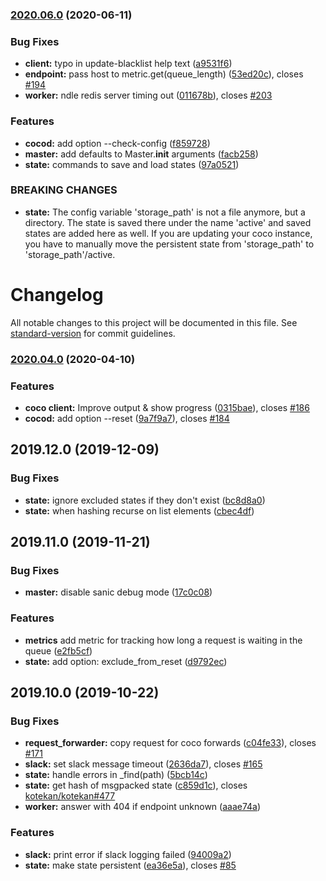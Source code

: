 ### [2020.06.0](https://github.com/chime-experiment/coco/compare/2020.04.0...2020.06.0) (2020-06-11)


### Bug Fixes

* **client:** typo in update-blacklist help text ([a9531f6](https://github.com/chime-experiment/coco/commit/a9531f6dfe7878554c34df45cbded65477b9244b))
* **endpoint:** pass host to metric.get(queue_length) ([53ed20c](https://github.com/chime-experiment/coco/commit/53ed20cb7d097712645905f67e596642ca9b6396)), closes [#194](https://github.com/chime-experiment/coco/issues/194)
* **worker:** ndle redis server timing out ([011678b](https://github.com/chime-experiment/coco/commit/011678be1d299047d16b2521fd3b122c7293f44d)), closes [#203](https://github.com/chime-experiment/coco/issues/203)


### Features

* **cocod:** add option --check-config ([f859728](https://github.com/chime-experiment/coco/commit/f859728e1ff155c62be5c10a40626a86023133bf))
* **master:** add defaults to Master.__init__ arguments ([facb258](https://github.com/chime-experiment/coco/commit/facb258e6dbf16852ab68cec55a593d86ddcdee1))
* **state:** commands to save and load states ([97a0521](https://github.com/chime-experiment/coco/commit/97a05218cefc83c59c256286537773dd1cbbd0eb))


### BREAKING CHANGES

* **state:** The config variable 'storage_path' is not a file anymore, but a
directory. The state is saved there under the name 'active' and saved
states are added here as well. If you are updating your coco instance,
you have to manually move the persistent state from 'storage_path' to
'storage_path'/active.



# Changelog

All notable changes to this project will be documented in this file. See [standard-version](https://github.com/conventional-changelog/standard-version) for commit guidelines.

### [2020.04.0](https://github.com/chime-experiment/coco/compare/2019.12.0...2020.04.0) (2020-04-10)


### Features

* **coco client:** Improve output & show progress ([0315bae](https://github.com/chime-experiment/coco/commit/0315bae)), closes [#186](https://github.com/chime-experiment/coco/issues/186)
* **cocod:** add option --reset ([9a7f9a7](https://github.com/chime-experiment/coco/commit/9a7f9a7)), closes [#184](https://github.com/chime-experiment/coco/issues/184)

## 2019.12.0 (2019-12-09)


### Bug Fixes


* **state:** ignore excluded states if they don't exist ([bc8d8a0](https://github.com/chime-experiment/coco/commit/bc8d8a0))
* **state:** when hashing recurse on list elements ([cbec4df](https://github.com/chime-experiment/coco/commit/cbec4df))

## 2019.11.0 (2019-11-21)


### Bug Fixes

* **master:** disable sanic debug mode ([17c0c08](https://github.com/chime-experiment/coco/commit/17c0c08))


### Features

* **metrics** add metric for tracking how long a request is waiting in the queue ([e2fb5cf](https://github.com/chime-experiment/coco/commit/e2fb5cf))
* **state:** add option: exclude_from_reset ([d9792ec](https://github.com/chime-experiment/coco/commit/d9793ec))


## 2019.10.0 (2019-10-22)


### Bug Fixes

* **request_forwarder:** copy request for coco forwards ([c04fe33](https://github.com/chime-experiment/coco/commit/c04fe33)), closes [#171](https://github.com/chime-experiment/coco/issues/171)
* **slack:** set slack message timeout ([2636da7](https://github.com/chime-experiment/coco/commit/2636da7)), closes [#165](https://github.com/chime-experiment/coco/issues/165)
* **state:** handle errors in _find(path) ([5bcb14c](https://github.com/chime-experiment/coco/commit/5bcb14c))
* **state:** get hash of msgpacked state ([c859d1c](https://github.com/chime-experiment/coco/commit/c859d1c)), closes [kotekan/kotekan#477](https://github.com/kotekan/kotekan/issues/477)
* **worker:** answer with 404 if endpoint unknown ([aaae74a](https://github.com/chime-experiment/coco/commit/aaae74a))


### Features

* **slack:** print error if slack logging failed ([94009a2](https://github.com/chime-experiment/coco/commit/94009a2))
* **state:** make state persistent ([ea36e5a](https://github.com/chime-experiment/coco/commit/ea36e5a)), closes [#85](https://github.com/chime-experiment/coco/issues/85)
